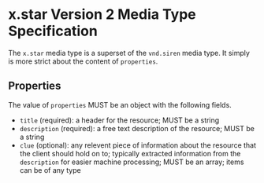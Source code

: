 # x.star Version 2 Media Type Specification

The `x.star` media type is a superset of the `vnd.siren` media type. It simply is more strict about the content of `properties`.

## Properties

The value of `properties` MUST be an object with the following fields.

- `title` (required): a header for the resource; MUST be a string
- `description` (required): a free text description of the resource; MUST be a string
- `clue` (optional): any relevent piece of information about the resource that the client should hold on to; typically extracted information from the `description` for easier machine processing; MUST be an array; items can be of any type
